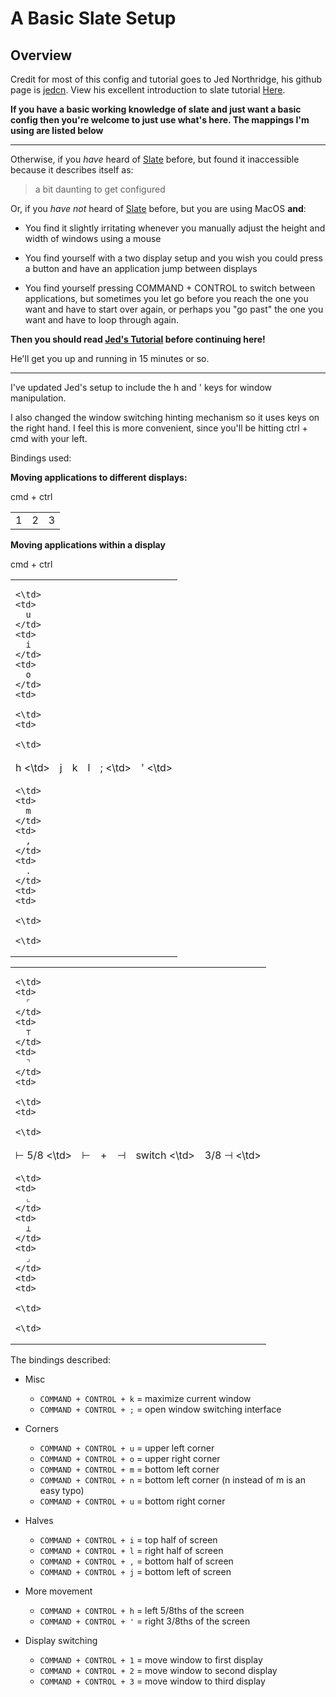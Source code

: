 # A Basic Slate Setup

## Overview
Credit for most of this config and tutorial goes to
Jed Northridge, his github page is [jedcn](https://github.com/jedcn).
View his excellent introduction to slate tutorial
[Here](https://github.com/jedcn/getting-started-with-slate).

**If you have a basic working knowledge of slate and just want a basic config then
you're welcome to just use what's here. The mappings I'm using are listed
below**

<hr></hr>

Otherwise, if you *have* heard of [Slate](https://github.com/jigish/slate)
before, but found it inaccessible because it describes itself as:

> a bit daunting to get configured

Or, if you *have not* heard of [Slate](https://github.com/jigish/slate)
before, but you are using MacOS **and**:

* You find it slightly irritating whenever you manually adjust the
  height and width of windows using a mouse

* You find yourself with a two display setup and you wish you could
  press a button and have an application jump between displays

* You find yourself pressing COMMAND + CONTROL to switch between
  applications, but sometimes you let go before you reach the one you
  want and have to start over again, or perhaps you "go past" the one
  you want and have to loop through again.

**Then you should read [Jed's Tutorial](https://github.com/jedcn/getting-started-with-slate) before continuing here!**

He'll get you up and running in 15 minutes or so.

<hr></hr>

I've updated Jed's setup to include the h and ' keys for window
manipulation. 

I also changed the window switching hinting mechanism 
so it uses keys on the right hand. I feel this is more convenient,
since you'll be hitting ctrl + cmd with your left. 

Bindings used:

**Moving applications to different displays:**

cmd + ctrl
<table>
  <tr>
    <td>
      1
    </td>
    <td>
      2
    </td>
    <td>
      3
    </td>
  </tr>
</table>

**Moving applications within a display**

cmd + ctrl
<table>
  <tr>
    <td>

    <\td>
    <td>
      u
    </td>
    <td>
      i
    </td>
    <td>
      o
    </td>
    <td>

    <\td>
    <td>

    <\td>
  </tr>
    <tr>
    <td>
      h
    <\td>
    <td>
      j
    </td>
    <td>
      k
    </td>
    <td>
      l
    </td>
    <td>
      ;
    <\td>
    <td>
      '
    <\td>
  </tr>
    <tr>
    <td>

    <\td>
    <td>
      m
    </td>
    <td>
      ,
    </td>
    <td>
      .
    </td>
    <td>
    <td>

    <\td>

    <\td>
  </tr>
</table>

<table>
  <tr>
    <td>

    <\td>
    <td>
      ⌜
    </td>
    <td>
      ⊤ 
    </td>
    <td>
      ⌝
    </td>
    <td>

    <\td>
    <td>

    <\td>
  </tr>
    <tr>
    <td>
      ⊢ 5/8
    <\td>
    <td>
      ⊢
    </td>
    <td>
      +
    </td>
    <td>
      ⊣
    </td>
    <td>
      switch
    <\td>
    <td>
      3/8 ⊣
    <\td>
  </tr>
    <tr>
    <td>

    <\td>
    <td>
      ⌞
    </td>
    <td>
      ⊥
    </td>
    <td>
      ⌟
    </td>
    <td>
    <td>

    <\td>

    <\td>
  </tr>
</table>

The bindings described:

* Misc
  * ```COMMAND + CONTROL + k``` = maximize current window
  * ```COMMAND + CONTROL + ;``` = open window switching interface

* Corners
  * ```COMMAND + CONTROL + u``` = upper left corner
  * ```COMMAND + CONTROL + o``` = upper right corner
  * ```COMMAND + CONTROL + m``` = bottom left corner
  * ```COMMAND + CONTROL + n``` = bottom left corner (n instead of m is an easy typo)
  * ```COMMAND + CONTROL + u``` = bottom right corner

* Halves
  * ```COMMAND + CONTROL + i``` = top half of screen
  * ```COMMAND + CONTROL + l``` = right half of screen
  * ```COMMAND + CONTROL + ,``` = bottom half of screen
  * ```COMMAND + CONTROL + j``` = bottom left of screen

* More movement
  * ```COMMAND + CONTROL + h``` = left 5/8ths of the screen
  * ```COMMAND + CONTROL + '``` = right 3/8ths of the screen

* Display switching
  * ```COMMAND + CONTROL + 1``` = move window to first display
  * ```COMMAND + CONTROL + 2``` = move window to second display
  * ```COMMAND + CONTROL + 3``` = move window to third display


